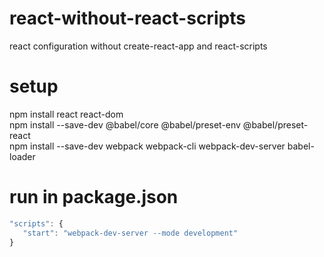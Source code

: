 # react-without-react-scripts
react configuration without create-react-app and react-scripts

# setup
npm install react react-dom  
npm install --save-dev @babel/core @babel/preset-env @babel/preset-react  
npm install --save-dev webpack webpack-cli webpack-dev-server babel-loader  

# run in package.json
```javascript
"scripts": {  
   "start": "webpack-dev-server --mode development"  
}  
```
